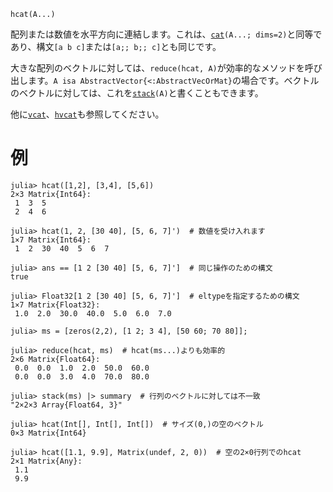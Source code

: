 ```
hcat(A...)
```

配列または数値を水平方向に連結します。これは、[`cat`](@ref)`(A...; dims=2)`と同等であり、構文`[a b c]`または`[a;; b;; c]`とも同じです。

大きな配列のベクトルに対しては、`reduce(hcat, A)`が効率的なメソッドを呼び出します。`A isa AbstractVector{<:AbstractVecOrMat}`の場合です。ベクトルのベクトルに対しては、これを[`stack`](@ref)`(A)`と書くこともできます。

他に[`vcat`](@ref)、[`hvcat`](@ref)も参照してください。

# 例

```jldoctest
julia> hcat([1,2], [3,4], [5,6])
2×3 Matrix{Int64}:
 1  3  5
 2  4  6

julia> hcat(1, 2, [30 40], [5, 6, 7]')  # 数値を受け入れます
1×7 Matrix{Int64}:
 1  2  30  40  5  6  7

julia> ans == [1 2 [30 40] [5, 6, 7]']  # 同じ操作のための構文
true

julia> Float32[1 2 [30 40] [5, 6, 7]']  # eltypeを指定するための構文
1×7 Matrix{Float32}:
 1.0  2.0  30.0  40.0  5.0  6.0  7.0

julia> ms = [zeros(2,2), [1 2; 3 4], [50 60; 70 80]];

julia> reduce(hcat, ms)  # hcat(ms...)よりも効率的
2×6 Matrix{Float64}:
 0.0  0.0  1.0  2.0  50.0  60.0
 0.0  0.0  3.0  4.0  70.0  80.0

julia> stack(ms) |> summary  # 行列のベクトルに対しては不一致
"2×2×3 Array{Float64, 3}"

julia> hcat(Int[], Int[], Int[])  # サイズ(0,)の空のベクトル
0×3 Matrix{Int64}

julia> hcat([1.1, 9.9], Matrix(undef, 2, 0))  # 空の2×0行列でのhcat
2×1 Matrix{Any}:
 1.1
 9.9
```
